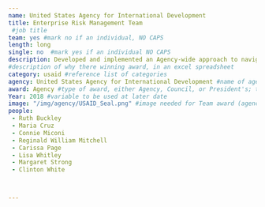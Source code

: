 ```yaml
---
name: United States Agency for International Development
title: Enterprise Risk Management Team
 #job title
team: yes #mark no if an individual, NO CAPS
length: long
single: no  #mark yes if an individual NO CAPS
description: Developed and implemented an Agency-wide approach to navigating and managing complex risks. USAID’s mission requires staff to work in high-threat environments, with risks ranging from state failure and armed conflict, to corruption, natural disaster and macroeconomic instability. The team’s work helps the Agency make informed and strategic financial, policy, and program decisions.
#description of why there winning award, in an excel spreadsheet
category: usaid #reference list of categories
agency: United States Agency for International Development #name of agency, capitalize first letter of each name
award: Agency #type of award, either Agency, Council, or President's; this is case sensitive so make sure to match the options listed exactly. This section generates the format of the card
Year: 2018 #variable to be used at later date
image: "/img/agency/USAID_Seal.png" #image needed for Team award (agency seal) and President's award (headshot); leave empty if and individual Agency award
people:
 - Ruth Buckley
 - Maria Cruz
 - Connie Miconi
 - Reginald William Mitchell
 - Carissa Page
 - Lisa Whitley
 - Margaret Strong
 - Clinton White



---
```

